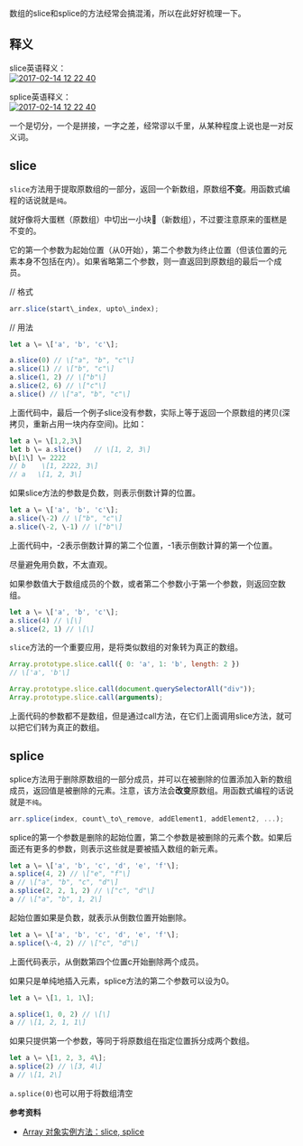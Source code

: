 数组的slice和splice的方法经常会搞混淆，所以在此好好梳理一下。

释义
--

slice英语释义：  
[![2017-02-14 12 22 40](https://cloud.githubusercontent.com/assets/12554487/22890628/e694fad0-f247-11e6-883a-3ce0b9247a2c.png)](https://cloud.githubusercontent.com/assets/12554487/22890628/e694fad0-f247-11e6-883a-3ce0b9247a2c.png)

splice英语释义：  
[![2017-02-14 12 22 40](https://cloud.githubusercontent.com/assets/12554487/22891907/cae741cc-f24b-11e6-89e7-aa6ce1736542.png)](https://cloud.githubusercontent.com/assets/12554487/22891907/cae741cc-f24b-11e6-89e7-aa6ce1736542.png)

一个是切分，一个是拼接，一字之差，经常谬以千里，从某种程度上说也是一对反义词。

slice
-----

`slice`方法用于提取原数组的一部分，返回一个新数组，原数组**不变**。用函数式编程的话说就是`纯`。

就好像将大蛋糕（原数组）中切出一小块🍰（新数组），不过要注意原来的蛋糕是不变的。

它的第一个参数为起始位置（从0开始），第二个参数为终止位置（但该位置的元素本身不包括在内）。如果省略第二个参数，则一直返回到原数组的最后一个成员。

// 格式
```javascript
arr.slice(start\_index, upto\_index);
```

// 用法
```javascript
let a \= \['a', 'b', 'c'\];

a.slice(0) // \["a", "b", "c"\]
a.slice(1) // \["b", "c"\]
a.slice(1, 2) // \["b"\]
a.slice(2, 6) // \["c"\]
a.slice() // \["a", "b", "c"\]
```

上面代码中，最后一个例子slice没有参数，实际上等于返回一个原数组的拷贝(深拷贝，重新占用一块内存空间)。比如：

```javascript
let a \= \[1,2,3\]
let b \= a.slice()   // \[1, 2, 3\]
b\[1\] \= 2222
// b    \[1, 2222, 3\]
// a   \[1, 2, 3\]
```

如果slice方法的参数是负数，则表示倒数计算的位置。

```javascript
let a \= \['a', 'b', 'c'\];
a.slice(\-2) // \["b", "c"\]
a.slice(\-2, \-1) // \["b"\]
```

上面代码中，-2表示倒数计算的第二个位置，-1表示倒数计算的第一个位置。

尽量避免用负数，不太直观。

如果参数值大于数组成员的个数，或者第二个参数小于第一个参数，则返回空数组。

```javascript
let a \= \['a', 'b', 'c'\];
a.slice(4) // \[\]
a.slice(2, 1) // \[\]
```

`slice`方法的一个重要应用，是将类似数组的对象转为真正的数组。

```javascript
Array.prototype.slice.call({ 0: 'a', 1: 'b', length: 2 })
// \['a', 'b'\]

Array.prototype.slice.call(document.querySelectorAll("div"));
Array.prototype.slice.call(arguments);
```

上面代码的参数都不是数组，但是通过call方法，在它们上面调用slice方法，就可以把它们转为真正的数组。

splice
------

splice方法用于删除原数组的一部分成员，并可以在被删除的位置添加入新的数组成员，返回值是被删除的元素。注意，该方法会**改变**原数组。用函数式编程的话说就是`不纯`。

```javascript
arr.splice(index, count\_to\_remove, addElement1, addElement2, ...);
```

splice的第一个参数是删除的起始位置，第二个参数是被删除的元素个数。如果后面还有更多的参数，则表示这些就是要被插入数组的新元素。

```javascript
let a \= \['a', 'b', 'c', 'd', 'e', 'f'\];
a.splice(4, 2) // \["e", "f"\]
a // \["a", "b", "c", "d"\]
a.splice(2, 2, 1, 2) // \["c", "d"\]
a // \["a", "b", 1, 2\]
```

起始位置如果是负数，就表示从倒数位置开始删除。

```javascript
let a \= \['a', 'b', 'c', 'd', 'e', 'f'\];
a.splice(\-4, 2) // \["c", "d"\]
```

上面代码表示，从倒数第四个位置c开始删除两个成员。

如果只是单纯地插入元素，splice方法的第二个参数可以设为0。

```javascript
let a \= \[1, 1, 1\];

a.splice(1, 0, 2) // \[\]
a // \[1, 2, 1, 1\]
```

如果只提供第一个参数，等同于将原数组在指定位置拆分成两个数组。

```javascript
let a \= \[1, 2, 3, 4\];
a.splice(2) // \[3, 4\]
a // \[1, 2\]
```

`a.splice(0)`也可以用于将数组清空

**参考资料**

*   [Array 对象实例方法：slice, splice](http://javascript.ruanyifeng.com/stdlib/array.html#toc11)